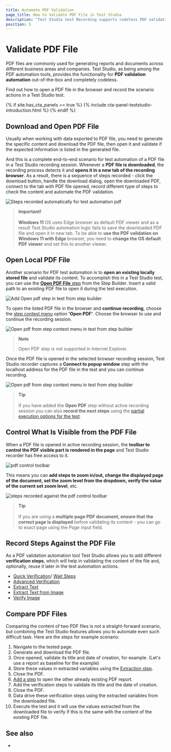 ```yaml
---
title: Automate PDF Validation
page_title: How to Validate PDF File in Test Studio
description: "Test Studio test Recording supports codeless PDF validation codeless. Test automation pdf with Test Studio. validate the content of a PDF file in Test Studio test. Test Studio is among the pdf automation tools. Validate PDF content through codeless verifications for the text or images in PDF file in Test Studio tests. Compare two PDF files in Test Studio test. Open a PDF file in Test Studio test and read its content. During the test run there is a PDF file created and stored locally on the hard disc. I would like to open that one and read its content."
position: 5
---
```

# Validate PDF File

PDF files are commonly used for generating reports and documents across different business areas and companies. Test Studio, as being among the PDF automation tools, provides the functionality for __PDF validation automation__ out-of-the-box and completely codeless.

Find out how to open a PDF file in the browser and record the scenario actions in a Test Studio test.

{% if site.has_cta_panels == true %}
{% include cta-panel-teststudio-introduction.html %}
{% endif %}

## Download and Open PDF File

Usually when working with data exported to PDF file, you need to generate the specific content and download the PDF file, then open it and validate if the expected information is listed in the generated file.

And this is a complete end-to-end scenario for test automation of a PDF file in a Test Studio recording session. Whenever a __PDF file is downloaded__, the recording process detects it and __opens it in a new tab of the recording browser__. As a result, there is a sequence of steps recorded - click the download button, handle the download dialog, open the downloaded PDF, connect to the tab with PDF file opened, record different type of steps to check the content and automate the PDF validation.

![Steps recorded automatically for test automation pdf][1]

> __Important!__
> <br>
> <br>
> __Windows 11__ OS uses Edge browser as default PDF viewer and as a result Test Studio automation logic fails to save the downloaded PDF file and open it in new tab. To be able to __use the PDF validation on Windows 11 with Edge__ browser, you need to __change the OS default PDF viewer__ and set this to another viewer.  

## Open Local PDF File

Another scenario for PDF test automation is to __open an existing locally stored file__ and validate its content. To accomplish this in a Test Studio test, you can use the <a href="/features/custom-steps/open-pdf" target="_blank">__Open PDF File__ step</a> from the Step Builder. Insert a valid path to an existing PDF file to open it during the test execution.

![Add Open pdf step in test from step builder][2]

To open the listed PDF file in the browser and __continue recording__, choose the <a href="/features/test-maintenance/test-step-context-menu" target="_blank">step context menu</a> option __'Open PDF'__. Choose the browser to use and continue the recording session.

![Open pdf from step context menu in test from step builder][2a]

> **Note**
>
> Open PDF step is not supported in Internet Explorer.

Once the PDF file is opened in the selected browser recording session, Test Studio recorder captures a __Connect to popup window__ step with the localhost address for the PDF file in the test and you can continue recording.

![Open pdf from step context menu in test from step builder][2b]

> **Tip**
> <br>
> <br>
> If you have added the __Open PDF__ step without active recording session you can also __record the next steps__ using the <a href="/automated-tests/test-execution/partial-test-execution" target="_blank"> partial execution options for the test</a>.

## Control What Is Visible from the PDF File

When a PDF file is opened in active recording session, the __toolbar to control the PDF visible part is rendered in the page__ and Test Studio recorder has free access to it.

![pdf control toolbar][3]

This means you can __add steps to zoom in/out, change the displayed page of the document, set the zoom level from the dropdown, verify the value of the current set zoom level__, etc.

![steps recorded against the pdf control toolbar][4]

> **Tip**
> <br>
> <br>
> If you are using a __multiple page PDF document, ensure that the correct page is displayed__ before validating its content - you can go to exact page using the _Page_ input field.

## Record Steps Against the PDF File

As a PDF validation automation tool Test Studio allows you to add different __verification steps__, which will help in validating the content of the file and, optionally, reuse it later in the test automation actions.

* <a href="/features/recorder/advanced-recording-tools/element-steps/verifications/quick-verification" target="_blank">Quick Verification</a>/ <a href="/features/recorder/advanced-recording-tools/element-steps/verifications/wait" target="_blank">Wait Steps</a>
* <a href="/features/recorder/advanced-recording-tools/element-steps/verifications/advanced-verification" target="_blank">Advanced Verification</a>
* <a href="/features/recorder/advanced-recording-tools/element-steps/verifications/extraction" target="_blank">Extract Text</a>
* <a href="/features/recorder/advanced-recording-tools/element-steps/verifications/text-from-image" target="_blank">Extract Text from Image</a>
* <a href="/features/recorder/advanced-recording-tools/element-steps/verifications/image-verification" target="_blank">Verify Image</a>

## Compare PDF Files

Comparing the content of two PDF files is not a straight-forward scenario, but combining the Test Studio features allows you to automate even such difficult task. Here are the steps for example scenario:

1. Navigate to the tested page.
1. Generate and download the PDF file.
1. Once opened, validate its title and date of creation, for example. (Let's use a report as baseline for the example)
1. Store these values in extracted variables using the <a href="/features/recorder/advanced-recording-tools/element-steps/verifications/extraction" target="_blank">Extraction step</a>.
1. Close the PDF.
1. <a href="/features/custom-steps/open-pdf" target="_blank">Add a step</a> to open the other already existing PDF report.
1. Add the verification steps to validate its title and the date of creation.
1. Close the PDF.
1. Data drive these verification steps using the extracted variables from the downloaded file. 
1. Execute the test and it will use the values extracted from the downloaded file to verify if this is the same with the content of the existing PDF file.

## See also ##

* 

[1]: /img/automated-tests/recording/validate-pdf/fig1.png
[2]: /img/automated-tests/recording/validate-pdf/fig2.png
[2a]: /img/automated-tests/recording/validate-pdf/fig2a.png
[2b]: /img/automated-tests/recording/validate-pdf/fig2b.png
[3]: /img/automated-tests/recording/validate-pdf/fig3.png
[4]: /img/automated-tests/recording/validate-pdf/fig4.png
[5]: /img/automated-tests/recording/validate-pdf/fig5.png